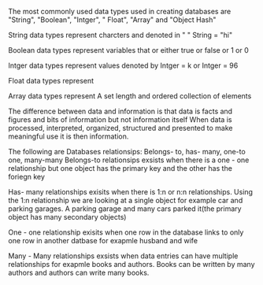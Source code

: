 The most commonly used data types used in creating databases are "String", "Boolean", "Intger", " Float",  "Array"
and "Object Hash"

String data types represent charcters and denoted in " " String = "hi"

Boolean data types represent variables that or either true or false or 1 or 0 

Intger data types represent values denoted by Intger = k or Intger = 96

Float data types  represent 

Array data types  represent A set length and ordered collection of elements

The difference between data and information is that data is facts and figures and bits of information but not information itself
When data is processed, interpreted, organized, structured and presented to make meaningful use it is then information.

 The following are Databases relationsips: Belongs- to, has- many, one-to one, many-many 
 Belongs-to relationsips exsists when there is a one - one relationship but one object has the primary key and the other has the
 foriegn key 

Has- many relationships exisits when there is 1:n or n:n relationships. Using the 1:n relationship we are looking at 
a single object for example car and parking garages. A parking garage and many cars parked it(the primary object has many 
secondary objects)  

One - one relationship exisits when one row in the database links to only one row in another datbase for exapmle husband and wife

Many - Many relationships exsists when data entries can have multiple relationships for exapmle books and authors.
Books can be written by many authors and authors can write many books.